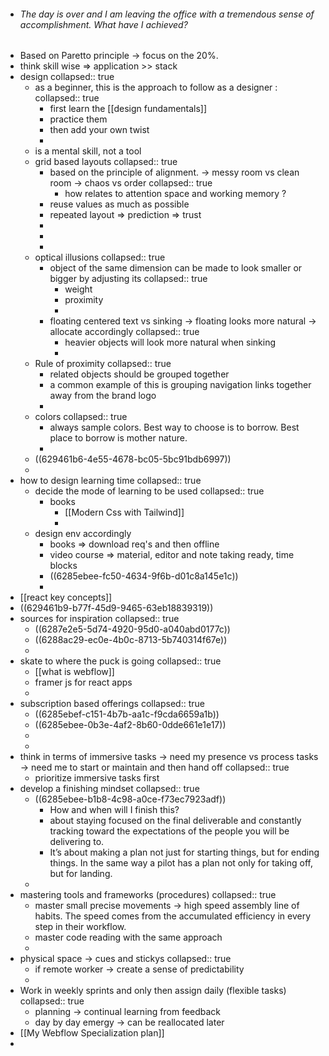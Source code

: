 - ###### _The day is over and I am leaving the office with a tremendous sense of accomplishment. What have I achieved?_
- Based on Paretto principle -> focus on the 20%.
- think skill wise  => application >> stack
- design
  collapsed:: true
	- as a beginner, this is the approach to follow as a designer :
	  collapsed:: true
		- first learn the [[design fundamentals]]
		- practice them
		- then add your own twist
		-
	- is a mental skill, not a tool
	- grid based layouts
	  collapsed:: true
		- based on the principle of alignment. -> messy room vs clean room -> chaos vs order
		  collapsed:: true
			- how relates to attention space and working memory ?
		- reuse values as much as possible
		- repeated layout => prediction => trust
		-
		-
		-
	- optical illusions
	  collapsed:: true
		- object of the same dimension can be made to look smaller or bigger by adjusting its
		  collapsed:: true
			- weight
			- proximity
			-
		- floating centered text vs sinking -> floating looks more natural -> allocate accordingly
		  collapsed:: true
			- heavier objects will look more natural when sinking
			-
	- Rule of proximity
	  collapsed:: true
		- related objects should be grouped together
		- a common example of this is grouping navigation links together away from the brand logo
		-
	- colors
	  collapsed:: true
		- always sample colors. Best way to choose is to borrow. Best place to borrow is mother nature.
		-
	- ((629461b6-4e55-4678-bc05-5bc91bdb6997))
	-
- how to design learning time
  collapsed:: true
	- decide the mode of learning to be used
	  collapsed:: true
		- books
			- [[Modern Css with Tailwind]]
			-
	- design env accordingly
		- books => download req's and then offline
		- video course => material, editor and note taking ready, time blocks
		- ((6285ebee-fc50-4634-9f6b-d01c8a145e1c))
		-
- [[react key concepts]]
- ((629461b9-b77f-45d9-9465-63eb18839319))
- sources for inspiration
  collapsed:: true
	- ((6287e2e5-5d74-4920-95d0-a040abd0177c))
	- ((6288ac29-ec0e-4b0c-8713-5b740314f67e))
	-
- skate to where the puck is going
  collapsed:: true
	- [[what is webflow]]
	- framer js for react apps
	-
- subscription based offerings
  collapsed:: true
	- ((6285ebef-c151-4b7b-aa1c-f9cda6659a1b))
	- ((6285ebee-0b3e-4af2-8b60-0dde661e1e17))
	-
	-
- think in terms of immersive tasks -> need my presence vs process tasks -> need me to start or maintain and then hand off
  collapsed:: true
	- prioritize immersive tasks first
- develop a finishing mindset
  collapsed:: true
	- ((6285ebee-b1b8-4c98-a0ce-f73ec7923adf))
		- How and when will I finish this?
		- about staying focused on the final deliverable and constantly tracking toward the expectations of the people you will be delivering to.
		- It’s about making a plan not just for starting things, but for ending things. In the same way a pilot has a plan not only for taking off, but for landing.
	-
- mastering tools  and frameworks (procedures)
  collapsed:: true
	- master small precise movements -> high speed assembly line of habits. The speed comes from the accumulated efficiency in every step in their workflow.
	- master code reading with the same approach
	-
- physical space -> cues and stickys
  collapsed:: true
	- if remote worker -> create a sense of predictability
	-
- Work in weekly sprints and only then assign daily (flexible tasks)
  collapsed:: true
	- planning -> continual learning from feedback
	- day by day emergy -> can be reallocated later
- [[My Webflow Specialization plan]]
-
